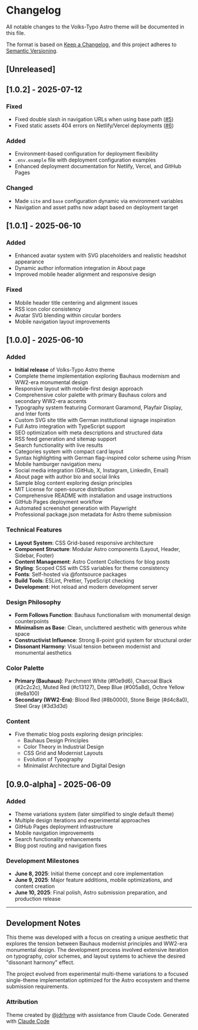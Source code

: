 # Changelog

All notable changes to the Volks-Typo Astro theme will be documented in this file.

The format is based on [Keep a Changelog](https://keepachangelog.com/en/1.0.0/),
and this project adheres to [Semantic Versioning](https://semver.org/spec/v2.0.0.html).

## [Unreleased]

## [1.0.2] - 2025-07-12

### Fixed
- Fixed double slash in navigation URLs when using base path ([#5](https://github.com/jdrhyne/volks-typo/issues/5))
- Fixed static assets 404 errors on Netlify/Vercel deployments ([#6](https://github.com/jdrhyne/volks-typo/issues/6))

### Added
- Environment-based configuration for deployment flexibility
- `.env.example` file with deployment configuration examples
- Enhanced deployment documentation for Netlify, Vercel, and GitHub Pages

### Changed
- Made `site` and `base` configuration dynamic via environment variables
- Navigation and asset paths now adapt based on deployment target

## [1.0.1] - 2025-06-10

### Added
- Enhanced avatar system with SVG placeholders and realistic headshot appearance
- Dynamic author information integration in About page
- Improved mobile header alignment and responsive design

### Fixed
- Mobile header title centering and alignment issues
- RSS icon color consistency
- Avatar SVG blending within circular borders
- Mobile navigation layout improvements

## [1.0.0] - 2025-06-10

### Added
- **Initial release** of Volks-Typo Astro theme
- Complete theme implementation exploring Bauhaus modernism and WW2-era monumental design
- Responsive layout with mobile-first design approach
- Comprehensive color palette with primary Bauhaus colors and secondary WW2-era accents
- Typography system featuring Cormorant Garamond, Playfair Display, and Inter fonts
- Custom SVG site title with German institutional signage inspiration
- Full Astro integration with TypeScript support
- SEO optimization with meta descriptions and structured data
- RSS feed generation and sitemap support
- Search functionality with live results
- Categories system with compact card layout
- Syntax highlighting with German flag-inspired color scheme using Prism
- Mobile hamburger navigation menu
- Social media integration (GitHub, X, Instagram, LinkedIn, Email)
- About page with author bio and social links
- Sample blog content exploring design principles
- MIT License for open-source distribution
- Comprehensive README with installation and usage instructions
- GitHub Pages deployment workflow
- Automated screenshot generation with Playwright
- Professional package.json metadata for Astro theme submission

### Technical Features
- **Layout System**: CSS Grid-based responsive architecture
- **Component Structure**: Modular Astro components (Layout, Header, Sidebar, Footer)
- **Content Management**: Astro Content Collections for blog posts
- **Styling**: Scoped CSS with CSS variables for theme consistency
- **Fonts**: Self-hosted via @fontsource packages
- **Build Tools**: ESLint, Prettier, TypeScript checking
- **Development**: Hot reload and modern development server

### Design Philosophy
- **Form Follows Function**: Bauhaus functionalism with monumental design counterpoints
- **Minimalism as Base**: Clean, uncluttered aesthetic with generous white space
- **Constructivist Influence**: Strong 8-point grid system for structural order
- **Dissonant Harmony**: Visual tension between modernist and monumental aesthetics

### Color Palette
- **Primary (Bauhaus)**: Parchment White (#f0e9d6), Charcoal Black (#2c2c2c), Muted Red (#c13127), Deep Blue (#005a8d), Ochre Yellow (#e8a100)
- **Secondary (WW2-Era)**: Blood Red (#8b0000), Stone Beige (#d4c8a0), Steel Gray (#3d3d3d)

### Content
- Five thematic blog posts exploring design principles:
  - Bauhaus Design Principles
  - Color Theory in Industrial Design
  - CSS Grid and Modernist Layouts
  - Evolution of Typography
  - Minimalist Architecture and Digital Design

## [0.9.0-alpha] - 2025-06-09

### Added
- Theme variations system (later simplified to single default theme)
- Multiple design iterations and experimental approaches
- GitHub Pages deployment infrastructure
- Mobile navigation improvements
- Search functionality enhancements
- Blog post routing and navigation fixes

### Development Milestones
- **June 8, 2025**: Initial theme concept and core implementation
- **June 9, 2025**: Major feature additions, mobile optimizations, and content creation
- **June 10, 2025**: Final polish, Astro submission preparation, and production release

---

## Development Notes

This theme was developed with a focus on creating a unique aesthetic that explores the tension between Bauhaus modernist principles and WW2-era monumental design. The development process involved extensive iteration on typography, color schemes, and layout systems to achieve the desired "dissonant harmony" effect.

The project evolved from experimental multi-theme variations to a focused single-theme implementation optimized for the Astro ecosystem and theme submission requirements.

### Attribution

Theme created by [@jdrhyne](https://github.com/jdrhyne) with assistance from Claude Code.
Generated with [Claude Code](https://claude.ai/code)